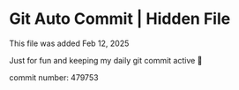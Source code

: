 # Git Auto Commit | Hidden File

This file was added Feb 12, 2025

Just for fun and keeping my daily git commit active 🤪

commit number: 479753

